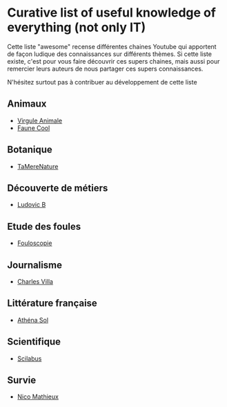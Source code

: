 # Curative list of useful knowledge of everything (not only IT)

Cette liste "awesome" recense différentes chaines Youtube qui apportent de façon ludique des connaissances sur différents thèmes.
Si cette liste existe, c'est pour vous faire découvrir ces supers chaines, mais aussi pour remercier leurs auteurs de nous partager ces supers connaissances.

N'hésitez surtout pas à contribuer au développement de cette liste

## Animaux
- [Virgule Animale](https://www.youtube.com/@VirguleAnimale)
- [Faune Cool](https://www.youtube.com/@FauneCool)

## Botanique
- [TaMereNature](https://www.youtube.com/@TaMereNature)

## Découverte de métiers
- [Ludovic B](https://youtube.com/@LudovicBvideos)

## Etude des foules
- [Fouloscopie](https://youtube.com/@Fouloscopie)

## Journalisme
- [Charles Villa](https://youtube.com/@CharlesVilla)

## Littérature française
- [Athéna Sol](https://www.youtube.com/@athena_sol)

## Scientifique
- [Scilabus](https://youtube.com/@scilabus)

## Survie
- [Nico Mathieux](https://youtube.com/@NicoMathieux)